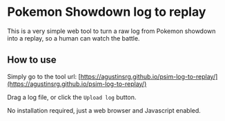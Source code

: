 # Pokemon Showdown log to replay

This is a very simple web tool to turn a raw log from Pokemon showdown into a replay, so a human can watch the battle.

## How to use

Simply go to the tool url: [https://agustinsrg.github.io/psim-log-to-replay/](https://agustinsrg.github.io/psim-log-to-replay/)

Drag a log file, or click the `Upload log` button.

No installation required, just a web browser and Javascript enabled.
